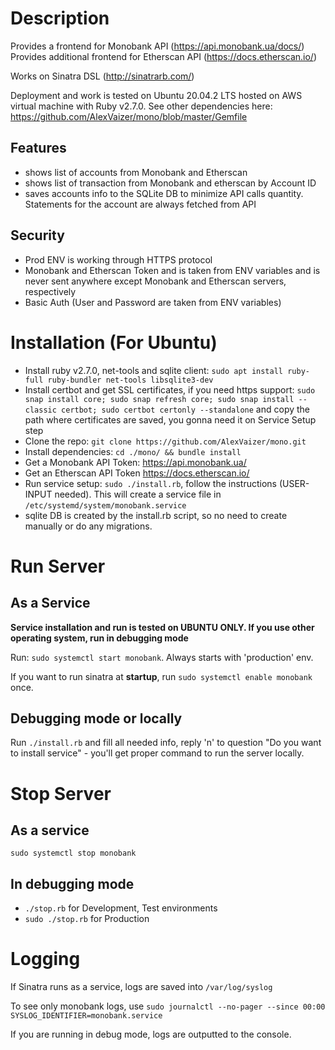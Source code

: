 # Description
Provides a frontend for Monobank API (https://api.monobank.ua/docs/)
Provides additional frontend for Etherscan API (https://docs.etherscan.io/)


Works on Sinatra DSL (http://sinatrarb.com/)

Deployment and work is tested on Ubuntu 20.04.2 LTS hosted on AWS virtual machine with Ruby v2.7.0. See other dependencies here: https://github.com/AlexVaizer/mono/blob/master/Gemfile
## Features
 - shows list of accounts from Monobank and Etherscan
 - shows list of transaction from Monobank and etherscan by Account ID
 - saves accounts info to the SQLite DB to minimize API calls quantity. Statements for the account are always fetched from API
## Security
 - Prod ENV is working through HTTPS protocol
 - Monobank and Etherscan Token and is taken from ENV variables and is never sent anywhere except Monobank and Etherscan servers, respectively
 - Basic Auth (User and Password are taken from ENV variables)


# Installation (For Ubuntu)
 - Install ruby v2.7.0, net-tools and sqlite client: `sudo apt install ruby-full ruby-bundler net-tools libsqlite3-dev`
 - Install certbot and get SSL certificates, if you need https support: `sudo snap install core; sudo snap refresh core; sudo snap install --classic certbot; sudo certbot certonly --standalone` and copy the path where certificates are saved, you gonna need it on Service Setup step
 - Clone the repo: `git clone https://github.com/AlexVaizer/mono.git`
 - Install dependencies: `cd ./mono/ && bundle install`
 - Get a Monobank API Token: https://api.monobank.ua/
 - Get an Etherscan API Token https://docs.etherscan.io/
 - Run service setup: `sudo ./install.rb`, follow the instructions (USER-INPUT needed). This will create a service file in `/etc/systemd/system/monobank.service`
 - sqlite DB is created by the install.rb script, so no need to create manually or do any migrations.


# Run Server
## As a Service
**Service installation and run is tested on UBUNTU ONLY. If you use other operating system, run in debugging mode**

Run:
`sudo systemctl start monobank`.
Always starts with 'production' env.

If you want to run sinatra at **startup**, run `sudo systemctl enable monobank` once.

## Debugging mode or locally
Run `./install.rb` and fill all needed info, reply 'n' to question "Do you want to install service" - you'll get proper command to run the server locally.

# Stop Server
## As a service 
`sudo systemctl stop monobank`

## In debugging mode
 - `./stop.rb` for Development, Test environments
 - `sudo ./stop.rb` for Production

# Logging
If Sinatra runs as a service, logs are saved into `/var/log/syslog`

To see only monobank logs, use `sudo journalctl --no-pager --since 00:00 SYSLOG_IDENTIFIER=monobank.service`

If you are running in debug mode, logs are outputted to the console.
